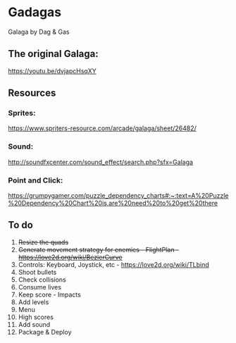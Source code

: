 # Gadagas
Galaga by Dag &amp; Gas

## The original Galaga:
https://youtu.be/dvjapcHsqXY

## Resources
### Sprites:
https://www.spriters-resource.com/arcade/galaga/sheet/26482/
### Sound:
http://soundfxcenter.com/sound_effect/search.php?sfx=Galaga
### Point and Click:
https://grumpygamer.com/puzzle_dependency_charts#:~:text=A%20Puzzle%20Dependency%20Chart%20is,are%20need%20to%20get%20there

## To do
1. ~~Resize the quads~~
2. ~~Generate movement strategy for enemies - FlightPlan - https://love2d.org/wiki/BezierCurve~~
3. Controls: Keyboard, Joystick, etc - https://love2d.org/wiki/TLbind
4. Shoot bullets
5. Check collisions
6. Consume lives
7. Keep score - Impacts
8. Add levels
9. Menu
10. High scores
11. Add sound
12. Package & Deploy

